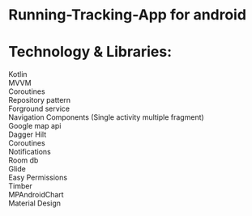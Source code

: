 # Running-Tracking-App for android 
# Technology & Libraries:
Kotlin \
MVVM \
Coroutines\
Repository pattern \
Forground service\
Navigation Components (Single activity multiple fragment)\
Google map api \
Dagger Hilt \
Coroutines\
Notifications\
Room db\
Glide\
Easy Permissions\
Timber\
MPAndroidChart\
Material Design

